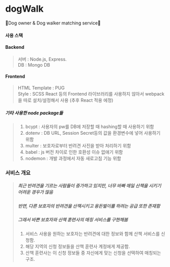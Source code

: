# dogWalk
🐶Dog owner &amp; Dog walker matching service🐶
#### 사용 스택
#### Backend
> 서버 : Node.js, Express.  
> DB : Mongo DB
#### Frontend
> HTML Template : PUG  
> Style : SCSS
> React 등의 Frontend 라이브러리를 사용하지 않아서 webpack을 따로 설치/설정해서 사용 (추후 React 적용 에정)
##### 기타 사용한 node package들
> 1. bcypt : 사용자의 pw를 DB에 저장할 때 hashing할 때 사용하기 위함   
> 2. dotenv : DB URL, Session Secret등의 값을 환경변수에 넣어 사용하기 위함  
> 3. multer : 보호자로부터 반려견 사진을 받아 처리하기 위함   
> 4. babel : js 버전 차이로 인한 호환성 이슈 없애기 위함   
> 5. nodemon : 개발 과정에서 자동 새로고침 기능 위함   



### 서비스 개요
> ##### 최근 반려견을 기르는 사람들이 증가하고 있지만, 너무 바빠 매일 산책을 시키기 어려운 경우가 많음   
> ##### 반면, 다른 보호자의 반려견을 산책시키고 용돈벌이를 하려는 공급 또한 존재함   
> ##### 그래서 바쁜 보호자와 산책 훈련사의 매칭 서비스를 구현해봄
> 1. 서비스 사용을 원하는 보호자는 반려견에 대한 정보와 함께 산책 서비스를 신청함.   
> 2. 해당 지역의 신청 정보들을 산책 훈련사 계정에게 제공함.   
> 3. 산책 훈련사는 이 신청 정보들 중 자신에게 맞는 신청을 선택하여 매칭되는 구조.   


